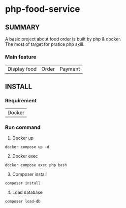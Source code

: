 # php-food-service

## SUMMARY
A basic project about food order is built by php & docker. </br>
The most of target for pratice php skill.

### Main feature

<table>
  <tr>
    <td>Display food</td>
    <td>Order</td>
    <td>Payment</td>
  </tr>
</table>

## INSTALL

### Requirement

<table>
  <tr>
    <td>Docker</td>
  </tr>
</table>

### Run command

1. Docker up
```
docker compose up -d
```

2. Docker exec
```
docker compose exec php bash
```

3. Composer install
```
composer install
```

4. Load database
```
composer load-db
```
